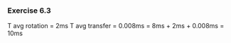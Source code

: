 ### Exercise 6.3
T avg rotation = 2ms 
T avg transfer = 0.008ms 
               = 8ms + 2ms + 0.008ms 
               = 10ms 
